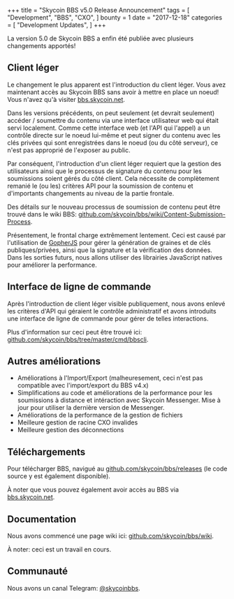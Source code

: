 +++
title = "Skycoin BBS v5.0 Release Announcement"
tags = [
    "Development",
    "BBS",
    "CXO",
]
bounty = 1
date = "2017-12-18"
categories = [
    "Development Updates",
]
+++

La version 5.0 de Skycoin BBS a enfin été publiée avec plusieurs changements apportés!

## Client léger

Le changement le plus apparent est l'introduction du client léger. Vous avez maintenant accès au Skycoin BBS sans avoir à mettre en place un noeud! Vous n'avez qu'à visiter [bbs.skycoin.net](http://bbs.skycoin.net).

Dans les versions précédents, on peut seulement (et devrait seulement) accéder / soumettre du contenu via une interface utilisateur web qui était servi localement. Comme cette interface web (et l'API qui l'appel) a un contrôle directe sur le noeud lui-même et peut signer du contenu avec les clés privées qui sont enregistrées dans le noeud (ou du côté serveur), ce n'est pas approprié de l'exposer au public.

Par conséquent, l'introduction d'un client léger requiert que la gestion des utilisateurs ainsi que le processus de signature du contenu pour les soumissions soient gérés du côté client. Cela nécessite de complètement remanié le (ou les) critères API pour la soumission de contenu et d'importants changements au niveau de la partie frontale.

Des détails sur le nouveau processus de soumission de contenu peut être trouvé dans le wiki BBS: [github.com/skycoin/bbs/wiki/Content-Submission-Process](https://github.com/skycoin/bbs/wiki/Content-Submission-Process).

Présentement, le frontal charge extrêmement lentement. Ceci est causé par l'utilisation de [GopherJS](https://github.com/gopherjs) pour gérer la génération de graines et de clés publiques/privées, ainsi que la signature et la vérification des données. Dans les sorties futurs, nous allons utiliser des librairies JavaScript natives pour améliorer la performance.

## Interface de ligne de commande

Après l'introduction de client léger visible publiquement, nous avons enlevé les critères d'API qui géraient le contrôle administratif et avons introduits une interface de ligne de commande pour gérer de telles interactions.

Plus d'information sur ceci peut être trouvé ici: [github.com/skycoin/bbs/tree/master/cmd/bbscli](https://github.com/skycoin/bbs/tree/master/cmd/bbscli).

## Autres améliorations

* Améliorations à l'Import/Export (malheuresement, ceci n'est pas compatible avec l'import/export du BBS v4.x) 
* Simplifications au code et améliorations de la performance pour les soumissions à distance et intéraction avec Skycoin Messenger. Mise à jour pour utiliser la dernière version de Messenger.
* Améliorations de la performance de la gestion de fichiers
* Meilleure gestion de racine CXO invalides
* Meilleure gestion des déconnections

## Téléchargements

Pour télécharger BBS, navigué au [github.com/skycoin/bbs/releases](https://github.com/skycoin/bbs/releases) (le code source y est également disponible).

À noter que vous pouvez également avoir accès au BBS via [bbs.skycoin.net](http://bbs.skycoin.net).

## Documentation

Nous avons commencé une page wiki ici: [github.com/skycoin/bbs/wiki](https://github.com/skycoin/bbs/wiki).

À noter: ceci est un travail en cours.

## Communauté

Nous avons un canal Telegram: [@skycoinbbs](https://t.me/skycoinbbs).

